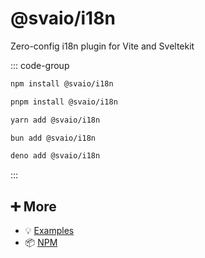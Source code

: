 # @svaio/i18n

Zero-config i18n plugin for Vite and Sveltekit

::: code-group

```bash [npm]
npm install @svaio/i18n
```

```bash [pnpm]
pnpm install @svaio/i18n
```

```bash [yarn]
yarn add @svaio/i18n
```

```bash [bun]
bun add @svaio/i18n
```

```bash [deno]
deno add @svaio/i18n
```

:::

## ➕ More

- 💡 [Examples](examples.md)
- 📦 [NPM](https://www.npmjs.com/package/@svaio/i18n)
